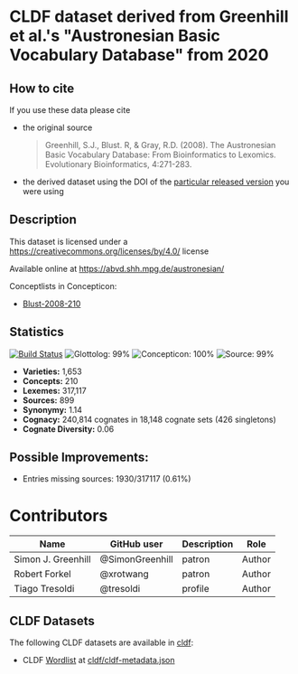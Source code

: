 # CLDF dataset derived from Greenhill et al.'s "Austronesian Basic Vocabulary Database" from 2020

## How to cite

If you use these data please cite
- the original source
  > Greenhill, S.J., Blust. R, & Gray, R.D. (2008). The Austronesian Basic Vocabulary Database: From Bioinformatics to Lexomics. Evolutionary Bioinformatics, 4:271-283.
- the derived dataset using the DOI of the [particular released version](../../releases/) you were using

## Description


This dataset is licensed under a https://creativecommons.org/licenses/by/4.0/ license

Available online at https://abvd.shh.mpg.de/austronesian/


Conceptlists in Concepticon:
- [Blust-2008-210](https://concepticon.clld.org/contributions/Blust-2008-210)
## Statistics


[![Build Status](https://travis-ci.org/lexibank/abvd.svg?branch=master)](https://travis-ci.org/lexibank/abvd)
![Glottolog: 99%](https://img.shields.io/badge/Glottolog-99%25-brightgreen.svg "Glottolog: 99%")
![Concepticon: 100%](https://img.shields.io/badge/Concepticon-100%25-brightgreen.svg "Concepticon: 100%")
![Source: 99%](https://img.shields.io/badge/Source-99%25-brightgreen.svg "Source: 99%")

- **Varieties:** 1,653
- **Concepts:** 210
- **Lexemes:** 317,117
- **Sources:** 899
- **Synonymy:** 1.14
- **Cognacy:** 240,814 cognates in 18,148 cognate sets (426 singletons)
- **Cognate Diversity:** 0.06

## Possible Improvements:



- Entries missing sources: 1930/317117 (0.61%)

# Contributors

Name               | GitHub user     | Description                          | Role
---                | ---             | ---                                  | ---
Simon J. Greenhill | @SimonGreenhill | patron                               | Author
Robert Forkel      | @xrotwang       | patron                               | Author
Tiago Tresoldi     | @tresoldi       | profile                              | Author




## CLDF Datasets

The following CLDF datasets are available in [cldf](cldf):

- CLDF [Wordlist](https://github.com/cldf/cldf/tree/master/modules/Wordlist) at [cldf/cldf-metadata.json](cldf/cldf-metadata.json)